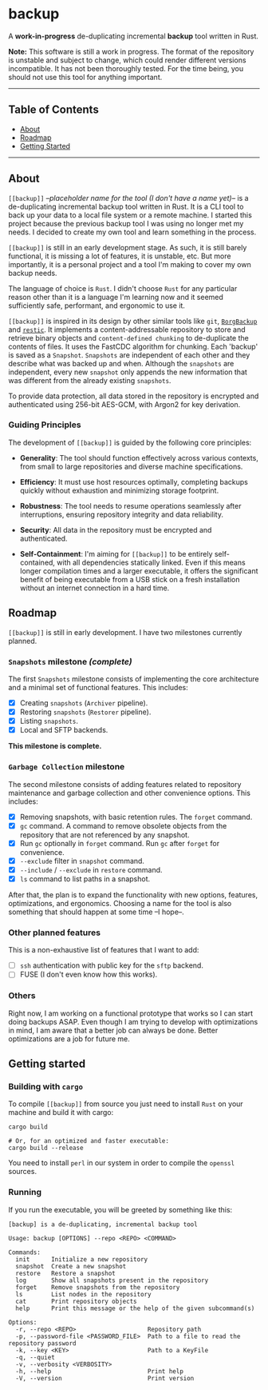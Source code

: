 # backup

A **work-in-progress** de-duplicating incremental **backup** tool written in Rust.

**Note:**
This software is still a work in progress. The format of the repository is unstable and subject to change, which could render different versions incompatible. It has not been thoroughly tested. For the time being, you should not use this tool for anything important.

---

## Table of Contents

- [About](#about)
- [Roadmap](#roadmap)
- [Getting Started](#getting-started)

---

## About

`[[backup]]` *–placeholder name for the tool (I don't have a name yet)–* is a de-duplicating incremental backup tool written in Rust. It is a CLI tool to back up your data to a local file system or a remote machine. I started this project because the previous backup tool I was using no longer met my needs. I decided to create my own tool and learn something in the process.

`[[backup]]` is still in an early development stage. As such, it is still barely functional, it is missing a lot of features, it is unstable, etc. But more importantly, it is a personal project and a tool I'm making to cover my own backup needs.

The language of choice is `Rust`. I didn't choose `Rust` for any particular reason other than it is a language I'm learning now and it seemed sufficiently safe, performant, and ergonomic to use it.

`[[backup]]` is inspired in its design by other similar tools like `git`, [`BorgBackup`](https://www.borgbackup.org/) and [`restic`](https://restic.net/). It implements a content-addressable repository to store and retrieve binary objects and `content-defined chunking` to de-duplicate the contents of files. It uses the FastCDC algorithm for chunking. Each 'backup' is saved as a `Snapshot`. `Snapshots` are independent of each other and they describe what was backed up and when. Although the `snapshots` are independent, every new `snapshot` only appends the new information that was different from the already existing `snapshots`.

To provide data protection, all data stored in the repository is encrypted and authenticated using 256-bit AES-GCM, with Argon2 for key derivation.

### Guiding Principles

The development of `[[backup]]` is guided by the following core principles:

-   **Generality**: The tool should function effectively across various contexts, from small to large repositories and diverse machine specifications.

-   **Efficiency**: It must use host resources optimally, completing backups quickly without exhaustion and minimizing storage footprint.

-   **Robustness**: The tool needs to resume operations seamlessly after interruptions, ensuring repository integrity and data reliability.

-   **Security**: All data in the repository must be encrypted and authenticated.

-   **Self-Containment**: I'm aiming for `[[backup]]` to be entirely self-contained, with all dependencies statically linked. Even if this means longer compilation times and a larger executable, it offers the significant benefit of being executable from a USB stick on a fresh installation without an internet connection in a hard time.


## Roadmap

`[[backup]]` is still in early development. I have two milestones currently planned.

### `Snapshots` milestone *(complete)*

The first `Snapshots` milestone consists of implementing the core architecture and a minimal set of functional features. This includes:

-   [x] Creating `snapshots` (`Archiver` pipeline).
-   [x] Restoring `snapshots` (`Restorer` pipeline).
-   [x] Listing `snapshots`.
-   [x] Local and SFTP backends.

**This milestone is complete.**

### `Garbage Collection` milestone

The second milestone consists of adding features related to repository maintenance and garbage collection and other convenience options. This includes:

-   [x] Removing snapshots, with basic retention rules. The `forget` command.
-   [x] `gc` command. A command to remove obsolete objects from the repository that are not referenced by any snapshot.
-   [x] Run `gc` optionally in `forget` command. Run `gc` after `forget` for convenience.
-   [x] `--exclude` filter in `snapshot` command.
-   [x] `--include` / `--exclude` in `restore` command.
-   [x] `ls` command to list paths in a snapshot.

After that, the plan is to expand the functionality with new options, features, optimizations, and ergonomics. Choosing a name for the tool is also something that should happen at some time –I hope–.

### Other planned features

This is a non-exhaustive list of features that I want to add:

-   [ ] `ssh` authentication with public key for the `sftp` backend.
-   [ ] FUSE (I don't even know how this works).

### Others

Right now, I am working on a functional prototype that works so I can start doing backups ASAP. Even though I am trying to develop with optimizations in mind, I am aware that a better job can always be done. Better optimizations are a job for future me.

## Getting started

### Building with `cargo`
To compile `[[backup]]` from source you just need to install `Rust` on your machine and build it with cargo:

```
cargo build

# Or, for an optimized and faster executable:
cargo build --release
```

You need to install `perl` in our system in order to compile the `openssl` sources.

### Running
If you run the executable, you will be greeted by something like this:

```
[backup] is a de-duplicating, incremental backup tool

Usage: backup [OPTIONS] --repo <REPO> <COMMAND>

Commands:
  init      Initialize a new repository
  snapshot  Create a new snapshot
  restore   Restore a snapshot
  log       Show all snapshots present in the repository
  forget    Remove snapshots from the repository
  ls        List nodes in the repository
  cat       Print repository objects
  help      Print this message or the help of the given subcommand(s)

Options:
  -r, --repo <REPO>                    Repository path
  -p, --password-file <PASSWORD_FILE>  Path to a file to read the repository password
  -k, --key <KEY>                      Path to a KeyFile
  -q, --quiet
  -v, --verbosity <VERBOSITY>
  -h, --help                           Print help
  -V, --version                        Print version
```
